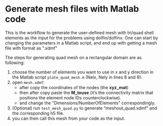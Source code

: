 # Generate mesh files with Matlab code

This is the workflow to generate the user-defined mesh with tri/quad shell elements as the input for the problems using dolfin/dolfinx. One can start by changing the parameters in a Matlab script, and end up with getting a mesh file with format as ".xdmf"

The steps for generating quad mesh on a rectangular domain are as following:

1) choose the number of elements you want to use in x and y direction in the Matlab script `plate_quad_mesh.m` (Nelx, Nely in lines 8 and 9). 
2) open `mesh.xdmf`:
    - after <DataItem DataType="Float" Dimensions="105 3" Format="XML" Precision="8"> copy the coordinates of the nodes (the **xyz_mat**) 
    - then after <Topology NodesPerElement="4" NumberOfElements="80" TopologyType="quadrilateral">
 <DataItem DataType="Int" Dimensions="80 4" Format="XML" Precision="4"> copy paste the **M_touse** (it’s the connectivity matrix that positions the element node IDs counterclockwise).
    - and change the "Dimensions/NumberOfElements" correspondingly.
3) (Optional) run `test_mesh_quad.py` to generate “meshout_quad.xdmf” and the corresponding h5 file.
4) you can then call this mesh from your code as the input.
